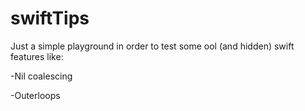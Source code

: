 # swiftTips

Just a simple playground in order to test some ool (and hidden) swift features like:

  -Nil coalescing

  -Outerloops
